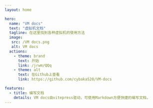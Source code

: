 ```yaml
---
layout: home

hero:
  name: "VM docs"
  text: "虚拟机文档"
  tagline: 在这里找到各种虚拟机的使用方法
  image:
   src: /VM docs.png
   alt: VM docs
  actions:
    - theme: brand
      text: 开始
      link: /jrwm/QQq
    - theme: alt
      text: 在Github上查看
      link: https://github.com/cybaka520/VM-docs

features:
  - title: 编写文档
    details: VM docs由vitepress驱动，可使用Markdown方便快捷的编写文档，
---
```

